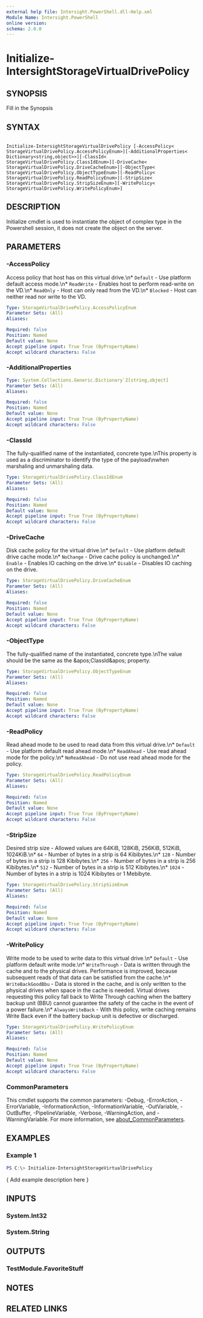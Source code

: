 ```yaml
---
external help file: Intersight.PowerShell.dll-Help.xml
Module Name: Intersight.PowerShell
online version:
schema: 2.0.0
---
```


# Initialize-IntersightStorageVirtualDrivePolicy

## SYNOPSIS
Fill in the Synopsis

## SYNTAX

```

Initialize-IntersightStorageVirtualDrivePolicy [-AccessPolicy< StorageVirtualDrivePolicy.AccessPolicyEnum>][-AdditionalProperties< Dictionary<string,object>>][-ClassId< StorageVirtualDrivePolicy.ClassIdEnum>][-DriveCache< StorageVirtualDrivePolicy.DriveCacheEnum>][-ObjectType< StorageVirtualDrivePolicy.ObjectTypeEnum>][-ReadPolicy< StorageVirtualDrivePolicy.ReadPolicyEnum>][-StripSize< StorageVirtualDrivePolicy.StripSizeEnum>][-WritePolicy< StorageVirtualDrivePolicy.WritePolicyEnum>]

```

## DESCRIPTION

Initialize cmdlet is used to instantiate the object of complex type in the Powershell session, it does not create the object on the server.

## PARAMETERS

### -AccessPolicy
Access policy that host has on this virtual drive.\n* `Default` - Use platform default access mode.\n* `ReadWrite` - Enables host to perform read-write on the VD.\n* `ReadOnly` - Host can only read from the VD.\n* `Blocked` - Host can neither read nor write to the VD.

```yaml
Type: StorageVirtualDrivePolicy.AccessPolicyEnum
Parameter Sets: (All)
Aliases:

Required: false
Position: Named
Default value: None
Accept pipeline input: True True (ByPropertyName)
Accept wildcard characters: False
```

### -AdditionalProperties


```yaml
Type: System.Collections.Generic.Dictionary`2[string,object]
Parameter Sets: (All)
Aliases:

Required: false
Position: Named
Default value: None
Accept pipeline input: True True (ByPropertyName)
Accept wildcard characters: False
```

### -ClassId
The fully-qualified name of the instantiated, concrete type.\nThis property is used as a discriminator to identify the type of the payload\nwhen marshaling and unmarshaling data.

```yaml
Type: StorageVirtualDrivePolicy.ClassIdEnum
Parameter Sets: (All)
Aliases:

Required: false
Position: Named
Default value: None
Accept pipeline input: True True (ByPropertyName)
Accept wildcard characters: False
```

### -DriveCache
Disk cache policy for the virtual drive.\n* `Default` - Use platform default drive cache mode.\n* `NoChange` - Drive cache policy is unchanged.\n* `Enable` - Enables IO caching on the drive.\n* `Disable` - Disables IO caching on the drive.

```yaml
Type: StorageVirtualDrivePolicy.DriveCacheEnum
Parameter Sets: (All)
Aliases:

Required: false
Position: Named
Default value: None
Accept pipeline input: True True (ByPropertyName)
Accept wildcard characters: False
```

### -ObjectType
The fully-qualified name of the instantiated, concrete type.\nThe value should be the same as the &amp;apos;ClassId&amp;apos; property.

```yaml
Type: StorageVirtualDrivePolicy.ObjectTypeEnum
Parameter Sets: (All)
Aliases:

Required: false
Position: Named
Default value: None
Accept pipeline input: True True (ByPropertyName)
Accept wildcard characters: False
```

### -ReadPolicy
Read ahead mode to be used to read data from this virtual drive.\n* `Default` - Use platform default read ahead mode.\n* `ReadAhead` - Use read ahead mode for the policy.\n* `NoReadAhead` - Do not use read ahead mode for the policy.

```yaml
Type: StorageVirtualDrivePolicy.ReadPolicyEnum
Parameter Sets: (All)
Aliases:

Required: false
Position: Named
Default value: None
Accept pipeline input: True True (ByPropertyName)
Accept wildcard characters: False
```

### -StripSize
Desired strip size - Allowed values are 64KiB, 128KiB, 256KiB, 512KiB, 1024KiB.\n* `64` - Number of bytes in a strip is 64 Kibibytes.\n* `128` - Number of bytes in a strip is 128 Kibibytes.\n* `256` - Number of bytes in a strip is 256 Kibibytes.\n* `512` - Number of bytes in a strip is 512 Kibibytes.\n* `1024` - Number of bytes in a strip is 1024 Kibibytes or 1 Mebibyte.

```yaml
Type: StorageVirtualDrivePolicy.StripSizeEnum
Parameter Sets: (All)
Aliases:

Required: false
Position: Named
Default value: None
Accept pipeline input: True True (ByPropertyName)
Accept wildcard characters: False
```

### -WritePolicy
Write mode to be used to write data to this virtual drive.\n* `Default` - Use platform default write mode.\n* `WriteThrough` - Data is written through the cache and to the physical drives. Performance is improved, because subsequent reads of that data can be satisfied from the cache.\n* `WriteBackGoodBbu` - Data is stored in the cache, and is only written to the physical drives when space in the cache is needed. Virtual drives requesting this policy fall back to Write Through caching when the battery backup unit (BBU) cannot guarantee the safety of the cache in the event of a power failure.\n* `AlwaysWriteBack` - With this policy, write caching remains Write Back even if the battery backup unit is defective or discharged.

```yaml
Type: StorageVirtualDrivePolicy.WritePolicyEnum
Parameter Sets: (All)
Aliases:

Required: false
Position: Named
Default value: None
Accept pipeline input: True True (ByPropertyName)
Accept wildcard characters: False
```


### CommonParameters
This cmdlet supports the common parameters: -Debug, -ErrorAction, -ErrorVariable, -InformationAction, -InformationVariable, -OutVariable, -OutBuffer, -PipelineVariable, -Verbose, -WarningAction, and -WarningVariable. For more information, see [about_CommonParameters](http://go.microsoft.com/fwlink/?LinkID=113216).

## EXAMPLES

### Example 1
```powershell
PS C:\> Initialize-IntersightStorageVirtualDrivePolicy
```

{ Add example description here }

## INPUTS

### System.Int32

### System.String

## OUTPUTS

### TestModule.FavoriteStuff

## NOTES

## RELATED LINKS
